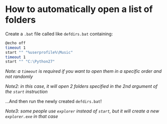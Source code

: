 # How to automatically open a list of folders

Create a `.bat` file called like `defdirs.bat` containing:

```sh
@echo off
timeout 1
start "" "%userprofile%\Music"
timeout 1
start "" "C:\Python27"
```

_Note: a `timeout` is required if you want to open them in a specific order and not randomly_

_Note2: in this case, it will open 2 folders specified in the 2nd argument of the `start` instruction_

...And then run the newly created `defdirs.bat`!

_Note3: some people use `explorer` instead of `start`, but it will create a new `explorer.exe` in that case_
